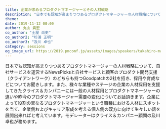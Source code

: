 ```yaml
---
title: 企業が求めるプロダクトマネージャーとその人材戦略
description: "日本でも認知が高まりつつあるプロダクトマネージャーの人材戦略について、自社サービスを運営するNewsPicksと自社サービスと顧客のプロダクト開発支援（クライアントワーク）のどちらも持つGoodpatchの2社を招き、採用や育成などについてお聞きします。また、様々な業種やステージの企業の人材採用を支援してきたクライス＆カンパニーには一般の人材採用とプロダクトマネージャーの違いや昨今のプロダクトマネージャー需要の変化についてお話頂きます。企業によって役割の異なるプロダクトマネージャーという職種における人材にスポットを当て、企業側およびキャリア形成を考える個人側の双方に向けて生々しい話を展開出来ればと考えています。モデレーターはクライス＆カンパニー顧問の及川卓也が務めます。"
theme: 
date: 2019-11-12 00:00
author: 丸山 貴宏
co_author: "土屋 尚史"
co_author2: "杉浦 正明"
co_author3: "及川 卓也"
category: sessions
og_image_url: https://2019.pmconf.jp/assets/images/speakers/takahiro-maruyama.jpg
---
```


日本でも認知が高まりつつあるプロダクトマネージャーの人材戦略について、自社サービスを運営するNewsPicksと自社サービスと顧客のプロダクト開発支援（クライアントワーク）のどちらも持つGoodpatchの2社を招き、採用や育成などについてお聞きします。また、様々な業種やステージの企業の人材採用を支援してきたクライス＆カンパニーには一般の人材採用とプロダクトマネージャーの違いや昨今のプロダクトマネージャー需要の変化についてお話頂きます。企業によって役割の異なるプロダクトマネージャーという職種における人材にスポットを当て、企業側およびキャリア形成を考える個人側の双方に向けて生々しい話を展開出来ればと考えています。モデレーターはクライス＆カンパニー顧問の及川卓也が務めます。 